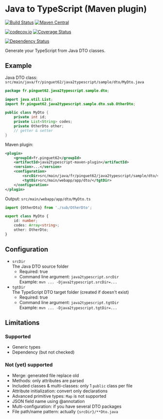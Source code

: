 # Java to TypeScript (Maven plugin)

[![Build Status](https://travis-ci.org/pinguet62/java2typescript-maven-plugin.svg?branch=master)](https://travis-ci.org/pinguet62/java2typescript-maven-plugin)
[![Maven Central](https://maven-badges.herokuapp.com/maven-central/fr.pinguet62/java2typescript-maven-plugin/badge.svg)](https://maven-badges.herokuapp.com/maven-central/fr.pinguet62/java2typescript-maven-plugin)

[![codecov.io](https://codecov.io/github/pinguet62/java2typescript-maven-plugin/coverage.svg?branch=master)](https://codecov.io/github/pinguet62/java2typescript-maven-plugin?branch=master)
[![Coverage Status](https://coveralls.io/repos/github/pinguet62/java2typescript-maven-plugin/badge.svg?branch=master)](https://coveralls.io/github/pinguet62/java2typescript-maven-plugin?branch=master)

[![Dependency Status](https://www.versioneye.com/user/projects/573627a5a0ca350034be7992/badge.svg?style=flat)](https://www.versioneye.com/user/projects/573627a5a0ca350034be7992)

Generate your TypeScript from Java DTO classes.

## Example

Java DTO class: `src/main/java/fr/pinguet62/java2typescript/sample/dto/MyDto.java`
```java
package fr.pinguet62.java2typescript.sample.dto;

import java.util.List;
import fr.pinguet62.java2typescript.sample.dto.sub.OtherDto;

public class MyDto {
	private int id;
	private List<String> codes;
	private OtherDto other;
	// getter & setter
}
```

Maven plugin:
```xml
<plugin>
	<groupId>fr.pinguet62</groupId>
	<artifactId>java2typescript-maven-plugin</artifactId>
	<version>...</version>
	<configuration>
		<srcDir>src/main/java/fr/pinguet62/java2typescript/sample/dto/</srcDir>
		<tgtDir>src/main/webapp/app/dto/</tgtDir>
	</configuration>
</plugin>
```

Output: `src/main/webapp/app/dto/MyDto.ts`
```typescript
import {OtherDto} from './sub/OtherDto';

export class MyDto {
	id: number;
	codes: Array<string>;
	other: OtherDto;
}
```

## Configuration

* `srcDir`  
	The Java DTO source folder
	* Required: true
	* Command line argument: `java2typescript.srcDir`  
	Example: `mvn ... -Djava2typescript.srcDir=...`
* `tgtDir`  
	The TypeScript DTO target folder (created if doesn't exist)
	* Required: true
	* Command line argument: `java2typescript.tgtDir`  
		Example: `mvn ... -Djava2typescript.tgtDir=...`

## Limitations

### Supported

* Generic types
* Dependency (but not checked)

### Not (yet) supported

* Merge: generated file replace old
* Methods: only attributes are parsed
* Included classes & multi-classes: only 1 `public` class per file
* Attribute initialization: convert only declarations
* Advanced primitive types: `Map` is not supported
* JSON field name using @annotation
* Multi-configuration: if you have several DTO packages
* File path/name pattern: actually `{srcDir}/**Dto.java`
